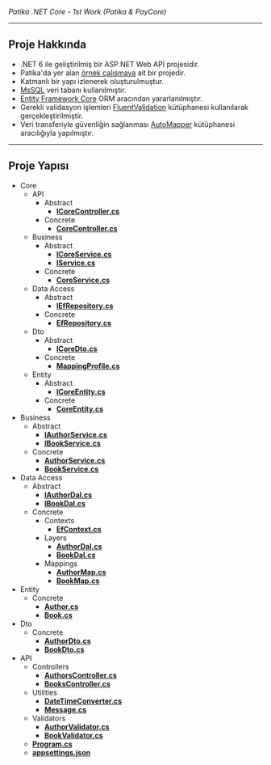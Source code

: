 <i>Patika .NET Core - 1st Work (Patika & PayCore)</i>
<br />

<hr />
<h2>Proje Hakkında</h2>
<ul>
    <li>.NET 6 ile geliştirilmiş bir ASP.NET Web API projesidir.</li>
    <li>Patika'da yer alan <a href="https://app.patika.dev/courses/net-core/16-odev-author-controller-eklenmesi">örnek çalışmaya</a> ait bir projedir.</li>
    <li>Katmanlı bir yapı izlenerek oluşturulmuştur.</li>
    <li><a href="https://www.microsoft.com/sql-server/sql-server-2019" target="_blank">MsSQL</a> veri tabanı kullanılmıştır.</li>
    <li><a href="https://www.entityframeworktutorial.net/efcore/entity-framework-core.aspx" target="_blank">Entity Framework Core</a> ORM aracından yararlanılmıştır.</li>
    <li>Gerekli validasyon işlemleri <a href="https://fluentvalidation.net">FluentValidation</a> kütüphanesi kullanılarak gerçekleştirilmiştir.</li>
    <li>Veri transferiyle güvenliğin sağlanması <a href="https://docs.automapper.org/en/stable/">AutoMapper</a> kütüphanesi aracılığıyla yapılmıştır.</li>
</ul>

<hr />
<h2>Proje Yapısı</h2>
<ul>
    <li>Core
        <ul>
            <li>API
                <ul>
                    <li>Abstract
                        <ul>
                            <li><a href="https://github.com/TheGreamer/Patika-Work-1/blob/master/PatikaClassWork1/Core/Api/Abstract/ICoreController.cs" target="_blank"><b>ICoreController.cs</b></a></li>
                        </ul>
                    </li>
                    <li>Concrete
                        <ul>
                            <li><a href="https://github.com/TheGreamer/Patika-Work-1/blob/master/PatikaClassWork1/Core/Api/Concrete/CoreController.cs" target="_blank"><b>CoreController.cs</b></a></li>
                        </ul>
                    </li>
                </ul>
            </li>
            <li>Business
                <ul>
                    <li>Abstract
                        <ul>
                            <li><a href="https://github.com/TheGreamer/Patika-Work-1/blob/master/PatikaClassWork1/Core/Business/Abstract/ICoreService.cs" target="_blank"><b>ICoreService.cs</b></a></li>
                            <li><a href="https://github.com/TheGreamer/Patika-Work-1/blob/master/PatikaClassWork1/Core/Business/Abstract/IService.cs" target="_blank"><b>IService.cs</b></a></li>
                        </ul>
                    </li>
                    <li>Concrete
                        <ul>
                            <li><a href="https://github.com/TheGreamer/Patika-Work-1/blob/master/PatikaClassWork1/Core/Business/Concrete/CoreService.cs" target="_blank"><b>CoreService.cs</b></a></li>
                        </ul>
                    </li>
                </ul>
            </li>
            <li>Data Access
                <ul>
                    <li>Abstract
                        <ul>
                            <li><a href="https://github.com/TheGreamer/Patika-Work-1/blob/master/PatikaClassWork1/Core/DataAccess/Abstract/IEfRepository.cs" target="_blank"><b>IEfRepository.cs</b></a></li>
                        </ul>
                    </li>
                    <li>Concrete
                        <ul>
                            <li><a href="https://github.com/TheGreamer/Patika-Work-1/blob/master/PatikaClassWork1/Core/DataAccess/Concrete/EfRepository.cs" target="_blank"><b>EfRepository.cs</b></a></li>
                        </ul>
                    </li>
                </ul>
            </li>
            <li>Dto
                <ul>
                    <li>Abstract
                        <ul>
                            <li><a href="https://github.com/TheGreamer/Patika-Work-1/blob/master/PatikaClassWork1/Core/Dto/Abstract/ICoreDto.cs" target="_blank"><b>ICoreDto.cs</b></a></li>
                        </ul>
                    </li>
                    <li>Concrete
                        <ul>
                            <li><a href="https://github.com/TheGreamer/Patika-Work-1/blob/master/PatikaClassWork1/Core/Dto/Concrete/MappingProfile.cs" target="_blank"><b>MappingProfile.cs</b></a></li>
                        </ul>
                    </li>
                </ul>
            </li>
            <li>Entity
                <ul>
                    <li>Abstract
                        <ul>
                            <li><a href="https://github.com/TheGreamer/Patika-Work-1/blob/master/PatikaClassWork1/Core/Entity/Abstract/ICoreEntity.cs" target="_blank"><b>ICoreEntity.cs</b></a></li>
                        </ul>
                    </li>
                    <li>Concrete
                        <ul>
                            <li><a href="https://github.com/TheGreamer/Patika-Work-1/blob/master/PatikaClassWork1/Core/Entity/Concrete/CoreEntity.cs" target="_blank"><b>CoreEntity.cs</b></a></li>
                        </ul>
                    </li>
                </ul>
            </li>
        </ul>
    </li>
    <li>Business
        <ul>
            <li>Abstract
                <ul>
                    <li><a href="https://github.com/TheGreamer/Patika-Work-1/blob/master/PatikaClassWork1/Business/Abstract/IAuthorService.cs" target="_blank"><b>IAuthorService.cs</b></a></li>
                    <li><a href="https://github.com/TheGreamer/Patika-Work-1/blob/master/PatikaClassWork1/Business/Abstract/IBookService.cs" target="_blank"><b>IBookService.cs</b></a></li>
                </ul>
            </li>
            <li>Concrete
                <ul>
                    <li><a href="https://github.com/TheGreamer/Patika-Work-1/blob/master/PatikaClassWork1/Business/Concrete/AuthorService.cs" target="_blank"><b>AuthorService.cs</b></a></li>
                    <li><a href="https://github.com/TheGreamer/Patika-Work-1/blob/master/PatikaClassWork1/Business/Concrete/BookService.cs" target="_blank"><b>BookService.cs</b></a></li>
                </ul>
            </li>
        </ul>
    </li>
    <li>Data Access
        <ul>
            <li>Abstract
                <ul>
                    <li><a href="https://github.com/TheGreamer/Patika-Work-1/blob/master/PatikaClassWork1/DataAccess/Abstract/IAuthorDal.cs" target="_blank"><b>IAuthorDal.cs</b></a></li>
                    <li><a href="https://github.com/TheGreamer/Patika-Work-1/blob/master/PatikaClassWork1/DataAccess/Abstract/IBookDal.cs" target="_blank"><b>IBookDal.cs</b></a></li>
                </ul>
            </li>
            <li>Concrete
                <ul>
                    <li>Contexts
                        <ul>
                            <li><a href="https://github.com/TheGreamer/Patika-Work-1/blob/master/PatikaClassWork1/DataAccess/Concrete/Contexts/EfContext.cs" target="_blank"><b>EfContext.cs</b></a></li>
                        </ul>
                    </li>
                    <li>Layers
                        <ul>
                            <li><a href="https://github.com/TheGreamer/Patika-Work-1/blob/master/PatikaClassWork1/DataAccess/Concrete/Layers/AuthorDal.cs" target="_blank"><b>AuthorDal.cs</b></a></li>
                            <li><a href="https://github.com/TheGreamer/Patika-Work-1/blob/master/PatikaClassWork1/DataAccess/Concrete/Layers/BookDal.cs" target="_blank"><b>BookDal.cs</b></a></li>
                        </ul>
                    </li>
                    <li>Mappings
                        <ul>
                            <li><a href="https://github.com/TheGreamer/Patika-Work-1/blob/master/PatikaClassWork1/DataAccess/Concrete/Mappings/AuthorMap.cs" target="_blank"><b>AuthorMap.cs</b></a></li>
                            <li><a href="https://github.com/TheGreamer/Patika-Work-1/blob/master/PatikaClassWork1/DataAccess/Concrete/Mappings/BookMap.cs" target="_blank"><b>BookMap.cs</b></a></li>
                        </ul>
                    </li>
                </ul>
            </li>
        </ul>
    </li>
    <li>Entity
        <ul>
            <li>Concrete
                <ul>
                    <li><a href="https://github.com/TheGreamer/Patika-Work-1/blob/master/PatikaClassWork1/Entity/Concrete/Author.cs" target="_blank"><b>Author.cs</b></a></li>
                    <li><a href="https://github.com/TheGreamer/Patika-Work-1/blob/master/PatikaClassWork1/Entity/Concrete/Book.cs" target="_blank"><b>Book.cs</b></a></li>
                </ul>
            </li>
        </ul>
    </li>
    <li>Dto
        <ul>
            <li>Concrete
                <ul>
                    <li><a href="https://github.com/TheGreamer/Patika-Work-1/blob/master/PatikaClassWork1/Dto/Concrete/AuthorDto.cs" target="_blank"><b>AuthorDto.cs</b></a></li>
                    <li><a href="https://github.com/TheGreamer/Patika-Work-1/blob/master/PatikaClassWork1/Dto/Concrete/BookDto.cs" target="_blank"><b>BookDto.cs</b></a></li>
                </ul>
            </li>
        </ul>
    </li>
    <li>API
        <ul>
            <li>Controllers
                <ul>
                    <li><a href="https://github.com/TheGreamer/Patika-Work-1/blob/master/PatikaClassWork1/Controllers/AuthorsController.cs" target="_blank"><b>AuthorsController.cs</b></a></li>
                    <li><a href="https://github.com/TheGreamer/Patika-Work-1/blob/master/PatikaClassWork1/Controllers/BooksController.cs" target="_blank"><b>BooksController.cs</b></a></li>
                </ul>
            </li>
            <li>Utilities
                <ul>
                    <li><a href="https://github.com/TheGreamer/Patika-Work-1/blob/master/PatikaClassWork1/Utilities/DateTimeConverter.cs" target="_blank"><b>DateTimeConverter.cs</b></a></li>
                    <li><a href="https://github.com/TheGreamer/Patika-Work-1/blob/master/PatikaClassWork1/Utilities/Message.cs" target="_blank"><b>Message.cs</b></a></li>
                </ul>
            </li>
            <li>Validators
                <ul>
                    <li><a href="https://github.com/TheGreamer/Patika-Work-1/blob/master/PatikaClassWork1/Validators/AuthorValidator.cs" target="_blank"><b>AuthorValidator.cs</b></a></li>
                    <li><a href="https://github.com/TheGreamer/Patika-Work-1/blob/master/PatikaClassWork1/Validators/BookValidator.cs" target="_blank"><b>BookValidator.cs</b></a></li>
                </ul>
            </li>
            <li><a href="https://github.com/TheGreamer/Patika-Work-1/blob/master/PatikaClassWork1/Program.cs" target="_blank"><b>Program.cs</b></a></li>
            <li><a href="https://github.com/TheGreamer/Patika-Work-1/blob/master/PatikaClassWork1/appsettings.json" target="_blank"><b>appsettings.json</b></a></li>
        </ul>
    </li>
</ul>
